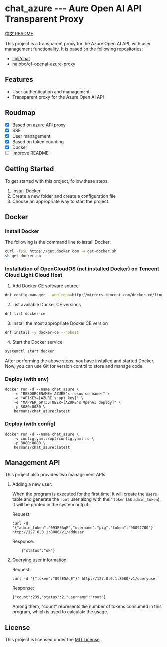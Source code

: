 # chat_azure --- Aure Open AI API Transparent Proxy
[中文 README](./README.md)


This project is a transparent proxy for the Azure Open AI API, with user management functionality. It is based on the following repositories:

- [libli/chat](https://github.com/libli/chat)
- [haibbo/cf-openai-azure-proxy](https://github.com/haibbo/cf-openai-azure-proxy)

## Features

- User authentication and management
- Transparent proxy for the Azure Open AI API

## Roudmap

- [x] Based on azure API proxy
- [x] SSE
- [x] User management
- [x] Based on token counting
- [x] Docker
- [ ] Improve README

## Getting Started

To get started with this project, follow these steps:

1. Install Docker
2. Create a new folder and create a configuration file
3. Choose an appropriate way to start the project.


## Docker
### Install Docker

The following is the command line to install Docker:

```bash
curl -fsSL https://get.docker.com -o get-docker.sh
sh get-docker.sh
```

### Installation of OpenCloudOS (not installed Docker) on Tencent Cloud Light Cloud Host

1. Add Docker CE software source

```bash
dnf config-manager --add-repo=http://mirrors.tencent.com/docker-ce/linux/centos/docker-ce.repo
```

2. List available Docker CE versions

```bash
dnf list docker-ce
```

3. Install the most appropriate Docker CE version

```bash
dnf install -y docker-ce --nobest
```

4. Start the Docker service

```bash
systemctl start docker
```

After performing the above steps, you have installed and started Docker. Now, you can use Git for version control to store and manage code.

### Deploy (with env)

```shell
docker run -d --name chat_azure \
    -e "RESOURCENAME=[AZURE's resource name]" \
    -e "APIKEY=[AZURE's api key]" \
    -e "MAPPER_GPT35TUBER=[AZURE's OpenAI deploy]" \
    -p 8080:8080 \
    hermanz/chat_azure:latest
```

### Deploy (with config)

```shell
docker run -d --name chat_azure \
    -v config.yaml:/opt/config.yaml:ro \
    -p 8080:8080 \
    hermanz/chat_azure:latest
```

## Management API

This project also provides two management APIs.

1. Adding a new user:

   When the program is executed for the first time, it will create the `users` table and generate the `root` user along with their `token` (as `admin_token`), It will be printed in the system output.

   Request:

   ```
   curl -d '{"admin_token":"093E5AqE","username":"pig","token":"90092700"}' http://127.0.0.1:8080/v1/adduser
   ```

   Response:

   ```
       {"status":"ok"}
   ```

2. Querying user information:

   Request:

   ```
   curl -d '{"token":"093E5AqE"}' http://127.0.0.1:8080/v1/queryuser
   ```

   Response:

   ```
   {"count":239,"status":2,"username":"root"}
   ```

   Among them, "count" represents the number of tokens consumed in this program, which is used to calculate the usage.

## License

This project is licensed under the [MIT License](https://opensource.org/licenses/MIT).
